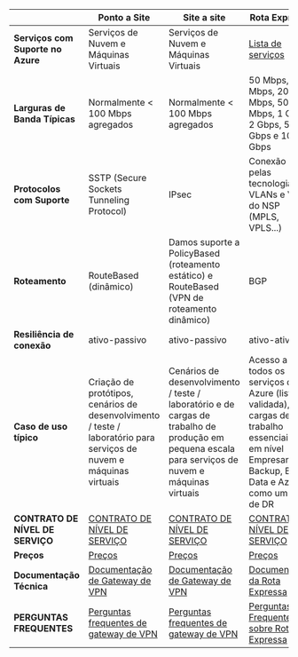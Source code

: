 | | **Ponto a Site** | **Site a site** | **Rota Expressa** |
|------------------------------|----------------------------------------------------------------------------------------------|---------------------------------------------------------------------------------------------------------|--------------------------------------------------------------------------------------------------------------------------------------|
| **Serviços com Suporte no Azure** | Serviços de Nuvem e Máquinas Virtuais | Serviços de Nuvem e Máquinas Virtuais | [Lista de serviços](../expressroute/expressroute-faqs.md#supported-services) |
| **Larguras de Banda Típicas** | Normalmente < 100 Mbps agregados | Normalmente < 100 Mbps agregados | 50 Mbps, 100 Mbps, 200 Mbps, 500 Mbps, 1 Gbps, 2 Gbps, 5 Gbps e 10 Gbps |
| **Protocolos com Suporte** | SSTP (Secure Sockets Tunneling Protocol) | IPsec | Conexão direta pelas tecnologias VLANs e VPN do NSP (MPLS, VPLS...) |
| **Roteamento** | RouteBased (dinâmico) | Damos suporte a PolicyBased (roteamento estático) e RouteBased (VPN de roteamento dinâmico) | BGP |
| **Resiliência de conexão** | ativo-passivo | ativo-passivo | ativo-ativo |
| **Caso de uso típico** | Criação de protótipos, cenários de desenvolvimento / teste / laboratório para serviços de nuvem e máquinas virtuais | Cenários de desenvolvimento / teste / laboratório e de cargas de trabalho de produção em pequena escala para serviços de nuvem e máquinas virtuais | Acesso a todos os serviços do Azure (lista validada), cargas de trabalho essenciais e em nível Empresarial, Backup, Big Data e Azure como um site de DR |
| **CONTRATO DE NÍVEL DE SERVIÇO** | [CONTRATO DE NÍVEL DE SERVIÇO](https://azure.microsoft.com/support/legal/sla/) | [CONTRATO DE NÍVEL DE SERVIÇO](https://azure.microsoft.com/support/legal/sla/) | [CONTRATO DE NÍVEL DE SERVIÇO](https://azure.microsoft.com/support/legal/sla/) |
| **Preços** | [Preços](https://azure.microsoft.com/pricing/details/vpn-gateway/) | [Preços](https://azure.microsoft.com/pricing/details/vpn-gateway/) | [Preços](https://azure.microsoft.com/pricing/details/expressroute/) |
| **Documentação Técnica** | [Documentação de Gateway de VPN](https://azure.microsoft.com/documentation/services/vpn-gateway/) | [Documentação de Gateway de VPN](https://azure.microsoft.com/documentation/services/vpn-gateway/) | [Documentação da Rota Expressa](https://azure.microsoft.com/documentation/services/expressroute/) |
| **PERGUNTAS FREQUENTES** | [Perguntas frequentes de gateway de VPN](vpn-gateway-vpn-faq.md) | [Perguntas frequentes de gateway de VPN](vpn-gateway-vpn-faq.md) | [Perguntas Frequentes sobre Rota Expressa](../expressroute/expressroute-faqs.md) |

<!---HONumber=AcomDC_0921_2016-->